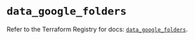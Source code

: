 # `data_google_folders`

Refer to the Terraform Registry for docs: [`data_google_folders`](https://registry.terraform.io/providers/hashicorp/google/5.38.0/docs/data-sources/folders).
